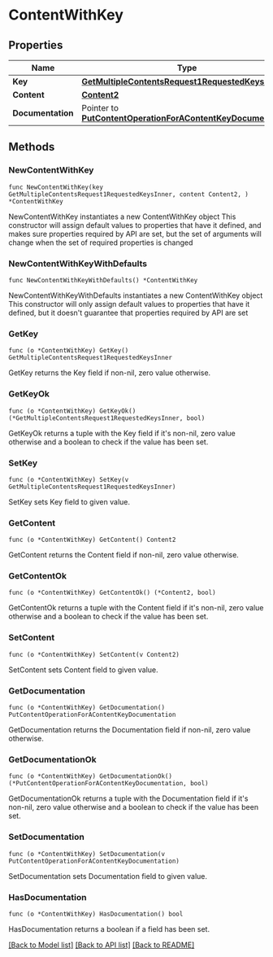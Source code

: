 # ContentWithKey

## Properties

Name | Type | Description | Notes
------------ | ------------- | ------------- | -------------
**Key** | [**GetMultipleContentsRequest1RequestedKeysInner**](GetMultipleContentsRequest1RequestedKeysInner.md) |  | 
**Content** | [**Content2**](Content2.md) |  | 
**Documentation** | Pointer to [**PutContentOperationForAContentKeyDocumentation**](PutContentOperationForAContentKeyDocumentation.md) |  | [optional] 

## Methods

### NewContentWithKey

`func NewContentWithKey(key GetMultipleContentsRequest1RequestedKeysInner, content Content2, ) *ContentWithKey`

NewContentWithKey instantiates a new ContentWithKey object
This constructor will assign default values to properties that have it defined,
and makes sure properties required by API are set, but the set of arguments
will change when the set of required properties is changed

### NewContentWithKeyWithDefaults

`func NewContentWithKeyWithDefaults() *ContentWithKey`

NewContentWithKeyWithDefaults instantiates a new ContentWithKey object
This constructor will only assign default values to properties that have it defined,
but it doesn't guarantee that properties required by API are set

### GetKey

`func (o *ContentWithKey) GetKey() GetMultipleContentsRequest1RequestedKeysInner`

GetKey returns the Key field if non-nil, zero value otherwise.

### GetKeyOk

`func (o *ContentWithKey) GetKeyOk() (*GetMultipleContentsRequest1RequestedKeysInner, bool)`

GetKeyOk returns a tuple with the Key field if it's non-nil, zero value otherwise
and a boolean to check if the value has been set.

### SetKey

`func (o *ContentWithKey) SetKey(v GetMultipleContentsRequest1RequestedKeysInner)`

SetKey sets Key field to given value.


### GetContent

`func (o *ContentWithKey) GetContent() Content2`

GetContent returns the Content field if non-nil, zero value otherwise.

### GetContentOk

`func (o *ContentWithKey) GetContentOk() (*Content2, bool)`

GetContentOk returns a tuple with the Content field if it's non-nil, zero value otherwise
and a boolean to check if the value has been set.

### SetContent

`func (o *ContentWithKey) SetContent(v Content2)`

SetContent sets Content field to given value.


### GetDocumentation

`func (o *ContentWithKey) GetDocumentation() PutContentOperationForAContentKeyDocumentation`

GetDocumentation returns the Documentation field if non-nil, zero value otherwise.

### GetDocumentationOk

`func (o *ContentWithKey) GetDocumentationOk() (*PutContentOperationForAContentKeyDocumentation, bool)`

GetDocumentationOk returns a tuple with the Documentation field if it's non-nil, zero value otherwise
and a boolean to check if the value has been set.

### SetDocumentation

`func (o *ContentWithKey) SetDocumentation(v PutContentOperationForAContentKeyDocumentation)`

SetDocumentation sets Documentation field to given value.

### HasDocumentation

`func (o *ContentWithKey) HasDocumentation() bool`

HasDocumentation returns a boolean if a field has been set.


[[Back to Model list]](../README.md#documentation-for-models) [[Back to API list]](../README.md#documentation-for-api-endpoints) [[Back to README]](../README.md)


